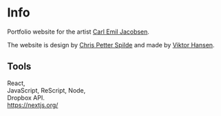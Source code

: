# Info

Portfolio website for the artist [Carl Emil Jacobsen](https://www.carlemiljacobsen.com/ "Carl Emil's Homepage").

The website is design by [Chris Petter Spilde](http://www.chrispetterspilde.com/ "Chris Petter's Homepage") and made by [Viktor Hansen](https://wryth.github.io/ "Viktor's Homepage").

## Tools

React,  
JavaScript,
ReScript,
Node,  
Dropbox API.  
https://nextjs.org/
